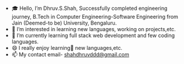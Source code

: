- 🎓 Hello, I’m Dhruv.S.Shah, Successfully completed engineering journey, B.Tech in Computer Engineering-Software Engineering from Jain (Deemed-to be) University, Bengaluru.
- 👀 I’m interested in learning new languages, working on projects,etc.
- 🌱 I’m currently learning full stack web development and few coding languages.
- 😄 I really enjoy learning🚀 new languages,etc.
- 📫 My contact email- shahdhruvddd@gmail.com 

<!---
Dhruv26Shah/Dhruv26Shah is a ✨ special ✨ repository because its `README.md` (this file) appears on your GitHub profile.
You can click the Preview link to take a look at your changes.
--->
